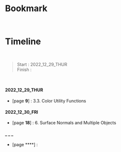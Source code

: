 # Bookmark

<!-- - [page ****] :  -->
<!-- - [page ****] :  -->

<br>

# Timeline

<br>

>Start   : 2022_12_29_THUR<br>
>Finish  : 

<br>

#### 2022_12_29_THUR
- [page **9**] : 3.3. Color Utility Functions

#### 2022_12_30_FRI
- [page **18**] : 6. Surface Normals and Multiple Objects

#### _ _ _
- [page ****] :
